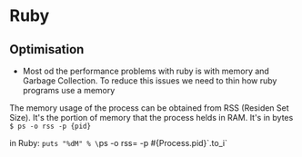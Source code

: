 # Ruby

## Optimisation

- Most od the performance problems with ruby is with memory and Garbage Collection. To reduce this issues we need to thin how ruby programs use a memory

The memory usage of the process can be obtained from RSS (Residen Set Size). It's the portion of memory that the process helds in RAM. It's in bytes
`$ ps -o rss -p {pid}`

in Ruby: `puts "%dM" % \`ps -o rss= -p #{Process.pid}\`.to_i`

